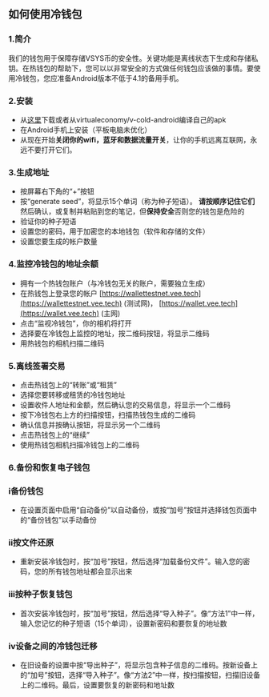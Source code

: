 如何使用冷钱包
---
### 1.简介
我们的钱包用于保障存储VSYS币的安全性。关键功能是离线状态下生成和存储私钥。在热钱包的帮助下，您可以以非常安全的方式做任何钱包应该做的事情。要使用冷钱包，您应准备Android版本不低于4.1的备用手机。


### 2.安装
* 从[这里](https://github.com/virtualeconomy/v-cold-android/releases)下载或者从virtualeconomy/v-cold-android编译自己的apk
* 在Android手机上安装（平板电脑未优化）
* 从现在开始**关闭你的wifi，蓝牙和数据流量开关**，让你的手机远离互联网，永远不要打开它们。


### 3.生成地址
* 按屏幕右下角的“+”按钮
* 按“generate seed”，将显示15个单词（称为种子短语）。 **请按顺序记住它们**然后确认，或复制并粘贴到您的笔记，但**保持安全**否则您的钱包是危险的
* 验证你的种子短语
* 设置您的密码，用于加密您的本地钱包（软件和存储的文件）
* 设置您要生成的帐户数量


### 4.监控冷钱包的地址余额
* 拥有一个热钱包账户（与冷钱包无关的账户，需要独立生成）
* 在热钱包上登录您的帐户 [https://wallettestnet.vee.tech](https://wallettestnet.vee.tech) (测试网)， [https://wallet.vee.tech](https://wallet.vee.tech) (主网)
* 点击“监视冷钱包”，你的相机将打开
* 选择要在冷钱包上监控的地址，按二维码按钮，将显示二维码
* 用热钱包的相机扫描二维码


### 5.离线签署交易
* 点击热钱包上的“转账”或“租赁”
* 选择您要转移或租赁的冷钱包地址
* 设置收件人地址和金额，然后确认您的交易信息，将显示一个二维码
* 按下冷钱包右上方的扫描按钮，扫描热钱包生成的二维码
* 确认信息并按确认按钮，将显示另一个二维码
* 点击热钱包上的“继续”
* 使用热钱包相机扫描冷钱包上的二维码


### 6.备份和恢复电子钱包
### i备份钱包
* 在设置页面中启用“自动备份”以自动备份，或按“加号”按钮并选择钱包页面中的“备份钱包”以手动备份


### ii按文件还原
* 重新安装冷钱包时，按“加号”按钮，然后选择“加载备份文件”。输入您的密码，您的所有钱包地址都会显示出来


### iii按种子恢复钱包
* 首次安装冷钱包时，按“加号”按钮，然后选择“导入种子”。像“方法1”中一样，输入您记忆的种子短语（15个单词），设置新密码和要恢复的地址数


### iv设备之间的冷钱包迁移
* 在旧设备的设置中按“导出种子”，将显示包含种子信息的二维码。按新设备上的“加号”按钮，选择“导入种子”。像“方法2”中一样，按扫描按钮，扫描旧设备上的二维码。最后，设置要恢复的新密码和地址数
